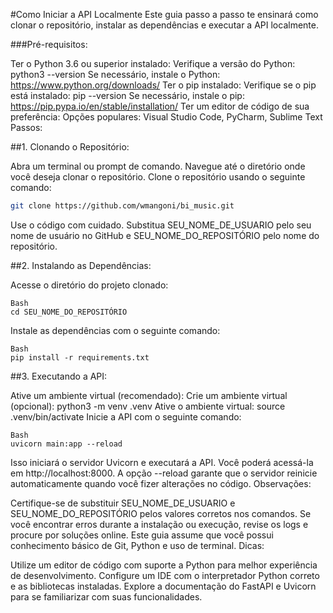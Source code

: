 #Como Iniciar a API Localmente
Este guia passo a passo te ensinará como clonar o repositório, instalar as dependências e executar a API localmente.

###Pré-requisitos:

Ter o Python 3.6 ou superior instalado:
Verifique a versão do Python: python3 --version
Se necessário, instale o Python: https://www.python.org/downloads/
Ter o pip instalado:
Verifique se o pip está instalado: pip --version
Se necessário, instale o pip: https://pip.pypa.io/en/stable/installation/
Ter um editor de código de sua preferência:
Opções populares: Visual Studio Code, PyCharm, Sublime Text
Passos:

##1. Clonando o Repositório:

Abra um terminal ou prompt de comando.
Navegue até o diretório onde você deseja clonar o repositório.
Clone o repositório usando o seguinte comando:

```Bash
git clone https://github.com/wmangoni/bi_music.git
```

Use o código com cuidado.
Substitua SEU_NOME_DE_USUARIO pelo seu nome de usuário no GitHub e SEU_NOME_DO_REPOSITÓRIO pelo nome do repositório.

##2. Instalando as Dependências:

Acesse o diretório do projeto clonado:

```
Bash
cd SEU_NOME_DO_REPOSITÓRIO
```

Instale as dependências com o seguinte comando:

```
Bash
pip install -r requirements.txt
```

##3. Executando a API:

Ative um ambiente virtual (recomendado):
Crie um ambiente virtual (opcional): python3 -m venv .venv
Ative o ambiente virtual: source .venv/bin/activate
Inicie a API com o seguinte comando:

```
Bash
uvicorn main:app --reload
```

Isso iniciará o servidor Uvicorn e executará a API. Você poderá acessá-la em http://localhost:8000.
A opção --reload garante que o servidor reinicie automaticamente quando você fizer alterações no código.
Observações:

Certifique-se de substituir SEU_NOME_DE_USUARIO e SEU_NOME_DO_REPOSITÓRIO pelos valores corretos nos comandos.
Se você encontrar erros durante a instalação ou execução, revise os logs e procure por soluções online.
Este guia assume que você possui conhecimento básico de Git, Python e uso de terminal.
Dicas:

Utilize um editor de código com suporte a Python para melhor experiência de desenvolvimento.
Configure um IDE com o interpretador Python correto e as bibliotecas instaladas.
Explore a documentação do FastAPI e Uvicorn para se familiarizar com suas funcionalidades.
